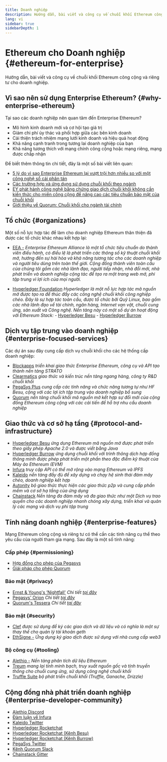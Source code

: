```yaml
---
title: Doanh nghiệp
description: Hướng dẫn, bài viết và công cụ về chuỗi khối Ethereum công cộng và riêng tư cho doanh nghiệp
lang: vi
sidebar: true
sidebarDepth: 1
---
```


# Ethereum cho Doanh nghiệp {#ethereum-for-enterprise}

<div class="featured">Hướng dẫn, bài viết và công cụ về chuỗi khối Ethereum công cộng và riêng tư cho doanh nghiệp.</div>

## Vì sao nên sử dụng Enterprise Ethereum? {#why-enterprise-ethereum}

Tại sao các doanh nghiệp nên quan tâm đến Enterprise Ethereum?

- Mô hình kinh doanh mới và cơ hội tạo giá trị
- Giảm chi phí ủy thác và phối hợp giữa các bên kinh doanh
- Cải thiện trách nhiệm mạng lưới kinh doanh và hiệu quả hoạt động
- Khả năng cạnh tranh trong tương lai doanh nghiệp của bạn
- Khả năng tương thích với mạng chính công cộng hoặc mạng riêng, mạng được chấp nhận

Để biết thêm thông tin chi tiết, đây là một số bài viết liên quan:

- [5 lý do vì sao Enterprise Ethereum lại vượt trội hơn nhiều so với một công nghệ sổ cái phân tán](https://media.consensys.net/5-reasons-why-enterprise-ethereum-is-so-much-more-than-a-distributed-ledger-technology-c9a89db82cb5)
- [Các trường hợp và ứng dụng sử dụng chuỗi khối theo ngành](https://media.consensys.net/enterprise-ethereum-blockchain-use-cases-and-applications-by-industry-3914d1210049)
- [EY phát hành công nghệ bằng chứng giao dịch chuỗi khối không cần kiến ​​thức cho miền công cộng để nâng cao các tiêu chuẩn bảo mật của chuỗi khối](https://www.ey.com/en_gl/news/2019/04/ey-releases-zero-knowledge-proof-blockchain-transaction-technology-to-the-public-domain-to-advance-blockchain-privacy-standards)
- [Giới thiệu về Quorum: Chuỗi khối cho ngành tài chính](https://medium.com/blockchain-at-berkeley/introduction-to-quorum-blockchain-for-the-financial-sector-58813f84e88c)

## Tổ chức {#organizations}

Một số nỗ lực hợp tác để làm cho doanh nghiệp Ethereum thân thiện đã được các tổ chức khác nhau kết hợp lại:

- [EEA -](https://entethalliance.org/) _Enterprise Ethereum Alliance là một tổ chức tiêu chuẩn do thành viên điều hành, có điều lệ là phát triển các thông số kỹ thuật chuỗi khối mở, hướng đến sự hài hòa và khả năng tương tác cho các doanh nghiệp và người tiêu dùng trên toàn thế giới. Cộng đồng thành viên toàn cầu của chúng tôi gồm các nhà lãnh đạo, người tiếp nhận, nhà đổi mới, nhà phát triển và doanh nghiệp cộng tác để tạo ra một trang web mở, phi tập trung vì lợi ích của mọi người._

- [Hyperledger Foundation](https://hyperledger.org) _Hyperledger là một nỗ lực hợp tác mã nguồn mở được tạo ra để thúc đẩy các công nghệ chuỗi khối công nghiệp chéo. Đây là sự hợp tác toàn cầu, được tổ chức bởi Quỹ Linux, bao gồm các nhà lãnh đạo về tài chính, ngân hàng, Internet vạn vật, chuỗi cung ứng, sản xuất và Công nghệ._ _Nền tảng này có một số dự án hoạt động với Ethereum Stack:_ - [Hyperledger Besu](https://www.hyperledger.org/blog/2019/08/29/announcing-hyperledger-besu) - [Hyperledger Burrow](https://www.hyperledger.org/projects/hyperledger-burrow)

## Dịch vụ tập trung vào doanh nghiệp {#enterprise-focused-services}

Các dự án sau đây cung cấp dịch vụ chuỗi khối cho các hệ thống cấp doanh nghiệp:

- [Blockapps](https://blockapps.net/) _triển khai giao thức Enterprise Ethereum, công cụ và API tạo thành nền tảng STRATO_
- [Clearmatics](https://www.clearmatics.com/about) _giao thức và kiến ​​trúc nền tảng ngang hàng, công ty R&D chuỗi khối_
- [PegaSys Plus](https://pegasys.tech/enterprise/) _cung cấp các tính năng và chức năng tương tự như HF Besu, cộng với các lợi ích tập trung vào doanh nghiệp bổ sung_
- [Quorum](https://www.goquorum.com/) _nền tảng chuỗi khối mã nguồn mở kết hợp sự đổi mới của cộng đồng Ethereum công cộng với các cải tiến để hỗ trợ nhu cầu doanh nghiệp_

## Giao thức và cơ sở hạ tầng {#protocol-and-infrastructure}

- [Hyperledger Besu](https://www.hyperledger.org/projects/besu) _ứng dụng Ethereum mã nguồn mở được phát triển theo giấy phép Apache 2.0 và được viết bằng Java_
- [Hyperledger Burrow](https://www.hyperledger.org/projects/hyperledger-burrow) _ứng dụng chuỗi khối với trình thông dịch hợp đồng thông minh được phép phát triển một phần theo đặc điểm kỹ thuật của Máy ảo Ethereum (EVM)_
- [Infura](https://infura.io/) _truy cập API có thể mở rộng vào mạng Ethereum và IPFS_
- [Kaleido](https://kaleido.io/) _nền tảng đầy đủ để xây dựng và chạy hệ sinh thái đám mây chéo, doanh nghiệp kết hợp_
- [Autonity](https://www.clearmatics.com/about/) _bộ giao thức thực hiện các giao thức p2p và cung cấp phần mềm và cơ sở hạ tầng của ứng dụng_
- [Chainstack](https://chainstack.com/) _Nền tảng đa đám mây và đa giao thức như một Dịch vụ trao quyền cho các doanh nghiệp nhanh chóng xây dựng, triển khai và quản lý các mạng và dịch vụ phi tập trung_

## Tính năng doanh nghiệp {#enterprise-features}

Mạng Ethereum công cộng và riêng tư có thể cần các tính năng cụ thể theo yêu cầu của người tham gia mạng. Sau đây là một số tính năng:

### Cấp phép {#permissioning}

- [Hợp đồng cho phép của Pegasys](https://github.com/PegaSysEng/permissioning-smart-contracts)
- [Giải pháp cho phép Quorum](https://github.com/jpmorganchase/quorum/wiki/Security)

### Bảo mật {#privacy}

- [Ernst & Young's ‘Nightfall'](https://github.com/EYBlockchain/nightfall) _Chi tiết [tại đây](https://bravenewcoin.com/insights/ernst-and-young-rolls-out-'nightfall-to-enable-private-transactions-on)_
- [Pegasys' Orion](https://docs.pantheon.pegasys.tech/en/stable/Concepts/Privacy/Privacy-Overview/) _Chi tiết [tại đây](https://pegasys.tech/privacy-in-pantheon-how-it-works-and-why-your-enterprise-should-care/)_
- [Quorum's Tessera](https://docs.goquorum.com/en/latest/Privacy/Tessera/Tessera/) _Chi tiết [tại đây](https://github.com/jpmorganchase/tessera/wiki/How-Tessera-works)_

### Bảo mật {#security}

- [Clef](https://geth.ethereum.org/docs/clef/tutorial) _được sử dụng để ký các giao dịch và dữ liệu và có nghĩa là một sự thay thế cho quản lý tài khoản geth_
- [EthSigne -](https://github.com/ConsenSys/ethsigner) _Ứng dụng ký giao dịch được sử dụng với nhà cung cấp web3_

### Bộ công cụ {#tooling}

- [Alethio -](https://explorer.aleth.io/) _Nền tảng phân tích dữ liệu Ethereum_
- [Treum](https://treum.io/) _mang lại tính minh bạch, truy xuất nguồn gốc và tính truyền thống cho chuỗi cung ứng, sử dụng công nghệ chuỗi khối_
- [Truffle Suite](https://trufflesuite.com) _bộ phát triển chuỗi khối (Truffle, Ganache, Drizzle)_

## Cộng đồng nhà phát triển doanh nghiệp {#enterprise-developer-community}

- [Alethio Discord](https://discord.gg/d2t8NuU)
- [Đàm luận về Infura](https://community.infura.io/)
- [Kaleido Twitter](https://twitter.com/Kaleido_io)
- [Hyperledger Rocketchat](https://chat.hyperledger.org/)
- [Hyperledger Rocketchat ̣̣̣(Kênh Besu)](https://chat.hyperledger.org/channel/besu)
- [Hyperledger Rocketchat (Kênh Burrow)](https://chat.hyperledger.org/channel/burrow)
- [PegaSys Twitter](https://twitter.com/Kaleido_io)
- [Kênh Quorum Slack](http://bit.ly/quorum-slack)
- [Chainstack Gitter](https://gitter.im/chainstack/Lobby)
